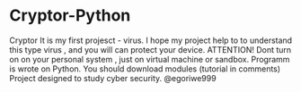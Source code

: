 # Cryptor-Python
Cryptor 
It is my first projesct - virus. I hope my project help to to understand this type virus , and you will can protect your device.
ATTENTION! Dont turn on on your personal system , just on virtual machine or sandbox.
Programm is wrote on Python. You should download modules (tutorial in comments)
Project designed to study cyber security.
@egoriwe999
